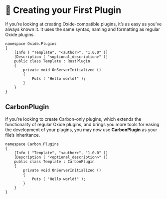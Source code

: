 # 🐒 Creating your First Plugin

If you’re looking at creating Oxide-compatible plugins, it’s as easy as you’ve always known it. It uses the same syntax, naming and formatting as regular Oxide plugins.

```csharp:line-numbers
namespace Oxide.Plugins
{
    [Info ( "Template", "<author>", "1.0.0" )]
    [Description ( "<optional_description>" )]
    public class Template : RustPlugin
    {
        private void OnServerInitialized ()
        {
            Puts ( "Hello world!" );
        }
    }
}
```

## CarbonPlugin

If you’re looking to create Carbon-only plugins, which extends the functionality of regular Oxide plugins, and brings you more tools for easing the development of your plugins, you may now use **CarbonPlugin** as your file’s inheritance.

```csharp:line-numbers
namespace Carbon.Plugins
{
    [Info ( "Template", "<author>", "1.0.0" )]
    [Description ( "<optional_description>" )]
    public class Template : CarbonPlugin
    {
        private void OnServerInitialized ()
        {
            Puts ( "Hello world!" );
        }
    }
}
```
